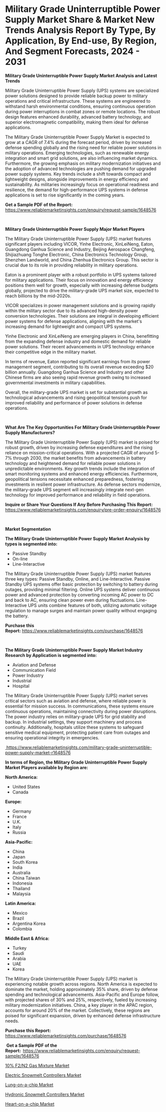 <p><h1>Military Grade Uninterruptible Power Supply Market Share & Market New Trends Analysis Report By Type, By Application, By End-use, By Region, And Segment Forecasts, 2024 - 2031</h1></p><p><strong>Military Grade Uninterruptible Power Supply Market Analysis and Latest Trends</strong></p>
<p><p>Military Grade Uninterruptible Power Supply (UPS) systems are specialized power solutions designed to provide reliable backup power to military operations and critical infrastructure. These systems are engineered to withstand harsh environmental conditions, ensuring continuous operation during power interruptions in combat zones or remote locations. The robust design features enhanced durability, advanced battery technology, and superior electromagnetic compatibility, making them ideal for defense applications.</p><p>The Military Grade Uninterruptible Power Supply Market is expected to grow at a CAGR of 7.4% during the forecast period, driven by increased defense spending globally and the rising need for reliable power solutions in military operations. Emerging technologies, such as renewable energy integration and smart grid solutions, are also influencing market dynamics. Furthermore, the growing emphasis on military modernization initiatives and the adoption of advanced technologies are pushing demand for upgraded power supply systems. Key trends include a shift towards compact and lightweight designs, alongside improvements in energy efficiency and sustainability. As militaries increasingly focus on operational readiness and resilience, the demand for high-performance UPS systems in defense applications is set to rise significantly in the coming years.</p></p>
<p><strong>Get a Sample PDF of the Report:&nbsp;</strong> <a href="https://www.reliablemarketinsights.com/enquiry/request-sample/1648576?utm_campaign=1355&utm_medium=2&utm_source=Github&utm_content=ia&utm_term=15102024&utm_id=military-grade-uninterruptible-power-supply">https://www.reliablemarketinsights.com/enquiry/request-sample/1648576</a></p>
<p>&nbsp;</p>
<p><strong>Military Grade Uninterruptible Power Supply Major Market Players</strong></p>
<p><p>The Military Grade Uninterruptible Power Supply (UPS) market features significant players including VICOR, Yinhe Electronic, XinLeiNeng, Eaton, Guangdong Ganhua Science and Industry, Beijing Aerospace Changfeng, Shijiazhuang Tonghe Electronic, China Electronics Technology Group, Shenzhen Landworld, and China Zhenhua Electronics Group. This sector is crucial due to its role in providing reliability in military operations.</p><p>Eaton is a prominent player with a robust portfolio in UPS systems tailored for military applications. Their focus on innovation and energy efficiency positions them well for growth, especially with increasing defense budgets globally, projected to drive the military-grade UPS market size, expected to reach billions by the mid-2020s.</p><p>VICOR specializes in power management solutions and is growing rapidly within the military sector due to its advanced high-density power conversion technologies. Their solutions are integral in developing efficient power systems for defense applications, aligning with the market's increasing demand for lightweight and compact UPS systems.</p><p>Yinhe Electronic and XinLeiNeng are emerging players in China, benefitting from the expanding defense industry and domestic demand for reliable power solutions. Their recent advancements in UPS technology enhance their competitive edge in the military market.</p><p>In terms of revenue, Eaton reported significant earnings from its power management segment, contributing to its overall revenue exceeding $20 billion annually. Guangdong Ganhua Science and Industry and other Chinese firms are also seeing rapid revenue growth owing to increased governmental investments in military capabilities.</p><p>Overall, the military-grade UPS market is set for substantial growth as technological advancements and rising geopolitical tensions push for improved reliability and performance of power solutions in defense operations.</p></p>
<p>&nbsp;</p>
<p><strong>What Are The Key Opportunities For Military Grade Uninterruptible Power Supply Manufacturers?</strong></p>
<p><p>The Military Grade Uninterruptible Power Supply (UPS) market is poised for robust growth, driven by increasing defense expenditures and the rising reliance on mission-critical operations. With a projected CAGR of around 5-7% through 2030, the market benefits from advancements in battery technology and heightened demand for reliable power solutions in unpredictable environments. Key growth trends include the integration of smart monitoring systems and enhanced energy efficiencies. Furthermore, geopolitical tensions necessitate enhanced preparedness, fostering investments in resilient power infrastructure. As defense sectors modernize, the military-grade UPS segment will increasingly integrate next-gen technology for improved performance and reliability in field operations.</p></p>
<p><strong>Inquire or Share Your Questions If Any Before Purchasing This Report:</strong> <a href="https://www.reliablemarketinsights.com/enquiry/pre-order-enquiry/1648576?utm_campaign=1355&utm_medium=2&utm_source=Github&utm_content=ia&utm_term=15102024&utm_id=military-grade-uninterruptible-power-supply">https://www.reliablemarketinsights.com/enquiry/pre-order-enquiry/1648576</a></p>
<p>&nbsp;</p>
<p><strong>Market Segmentation</strong></p>
<p><strong>The Military Grade Uninterruptible Power Supply Market Analysis by types is segmented into:</strong></p>
<p><ul><li>Passive Standby</li><li>On-line</li><li>Line-Interactive</li></ul></p>
<p><p>The Military Grade Uninterruptible Power Supply (UPS) market features three key types: Passive Standby, Online, and Line-Interactive. Passive Standby UPS systems offer basic protection by switching to battery during outages, providing minimal filtering. Online UPS systems deliver continuous power and advanced protection by converting incoming AC power to DC and back to AC, ensuring clean power even during fluctuations. Line-Interactive UPS units combine features of both, utilizing automatic voltage regulation to manage surges and maintain power quality without engaging the battery.</p></p>
<p><strong>Purchase this Report:&nbsp;</strong><a href="https://www.reliablemarketinsights.com/purchase/1648576?utm_campaign=1355&utm_medium=2&utm_source=Github&utm_content=ia&utm_term=15102024&utm_id=military-grade-uninterruptible-power-supply">https://www.reliablemarketinsights.com/purchase/1648576</a></p>
<p>&nbsp;</p>
<p><strong>The Military Grade Uninterruptible Power Supply Market Industry Research by Application is segmented into:</strong></p>
<p><ul><li>Aviation and Defense</li><li>Communication Field</li><li>Power Industry</li><li>Industrial</li><li>Hospital</li></ul></p>
<p><p>The Military Grade Uninterruptible Power Supply (UPS) market serves critical sectors such as aviation and defense, where reliable power is essential for mission success. In communications, these systems ensure continuous operations, maintaining connectivity during power disruptions. The power industry relies on military-grade UPS for grid stability and backup. In industrial settings, they support machinery and process continuity. Additionally, hospitals utilize these systems to safeguard sensitive medical equipment, protecting patient care from outages and ensuring operational integrity in emergencies.</p></p>
<p><a href="https://www.reliablemarketinsights.com/military-grade-uninterruptible-power-supply-market-r1648576?utm_campaign=1355&utm_medium=2&utm_source=Github&utm_content=ia&utm_term=15102024&utm_id=military-grade-uninterruptible-power-supply">&nbsp;https://www.reliablemarketinsights.com/military-grade-uninterruptible-power-supply-market-r1648576</a></p>
<p><strong>In terms of Region, the Military Grade Uninterruptible Power Supply Market Players available by Region are:</strong></p>
<p>
    <p> <strong> North America: </strong>
        <ul>
            <li>United States</li>
            <li>Canada</li>
        </ul>
        </p> 
    <p> <strong> Europe: </strong>
        <ul>
            <li>Germany</li>
            <li>France</li>
            <li>U.K.</li>
            <li>Italy</li>
            <li>Russia</li>
        </ul>
        </p> 
    <p> <strong> Asia-Pacific: </strong>
        <ul>
            <li>China</li>
            <li>Japan</li>
            <li>South Korea</li>
            <li>India</li>
            <li>Australia</li>
            <li>China Taiwan</li>
            <li>Indonesia</li>
            <li>Thailand</li>
            <li>Malaysia</li>
        </ul>
        </p> 
    <p> <strong> Latin America: </strong>
        <ul>
            <li>Mexico</li>
            <li>Brazil</li>
            <li>Argentina Korea</li>
            <li>Colombia</li>
        </ul>
        </p> 
    <p> <strong> Middle East & Africa: </strong>
        <ul>
            <li>Turkey</li>
            <li>Saudi</li>
            <li>Arabia</li>
            <li>UAE</li>
            <li>Korea</li>
        </ul>
    </p>
    </p>
<p><p>The Military Grade Uninterruptible Power Supply (UPS) market is experiencing notable growth across regions. North America is expected to dominate the market, holding approximately 35% share, driven by defense spending and technological advancements. Asia-Pacific and Europe follow, with projected shares of 30% and 25%, respectively, fueled by increasing military modernization initiatives. China, a key player in the APAC region, accounts for around 20% of the market. Collectively, these regions are poised for significant expansion, driven by enhanced defense infrastructure needs.</p></p>
<p><strong>Purchase this Report: </strong><a href="https://www.reliablemarketinsights.com/purchase/1648576?utm_campaign=1355&utm_medium=2&utm_source=Github&utm_content=ia&utm_term=15102024&utm_id=military-grade-uninterruptible-power-supply">https://www.reliablemarketinsights.com/purchase/1648576</a></p>
<p>&nbsp;<strong>Get a Sample PDF of the Report:&nbsp;&nbsp;</strong><a href="https://www.reliablemarketinsights.com/enquiry/request-sample/1648576?utm_campaign=1355&utm_medium=2&utm_source=Github&utm_content=ia&utm_term=15102024&utm_id=military-grade-uninterruptible-power-supply">https://www.reliablemarketinsights.com/enquiry/request-sample/1648576</a></p>
<p><strong></strong></p>
<p><p><a href="https://www.linkedin.com/pulse/10-f2n2-gas-mixture-market-shifts-strategic-analysis-2024-2031-dj2ue?trk=public_post_embed_feed-article-content&utm_campaign=1355&utm_medium=2&utm_source=Github&utm_content=ia&utm_term=15102024&utm_id=military-grade-uninterruptible-power-supply">10% F2/N2 Gas Mixture Market</a></p><p><a href="https://www.linkedin.com/pulse/electric-snowmelt-controllers-market-growth-outlook-from-lhq8e?trk=public_post_embed_feed-article-content&utm_campaign=1355&utm_medium=2&utm_source=Github&utm_content=ia&utm_term=15102024&utm_id=military-grade-uninterruptible-power-supply">Electric Snowmelt Controllers Market</a></p><p><a href="https://www.linkedin.com/pulse/global-lung-on-a-chip-market-trends-insights-growth-opportunities-cm3be?trk=public_post_embed_feed-article-content&utm_campaign=1355&utm_medium=2&utm_source=Github&utm_content=ia&utm_term=15102024&utm_id=military-grade-uninterruptible-power-supply">Lung-on-a-chip Market</a></p><p><a href="https://www.linkedin.com/pulse/strategic-roadmap-global-hydronic-snowmelt-controllers-lcr2e?trk=public_post_embed_feed-article-content&utm_campaign=1355&utm_medium=2&utm_source=Github&utm_content=ia&utm_term=15102024&utm_id=military-grade-uninterruptible-power-supply">Hydronic Snowmelt Controllers Market</a></p><p><a href="https://www.linkedin.com/pulse/heart-on-a-chip-market-refracting-trends-consumer-behaviors-9okie?trk=public_post_embed_feed-article-content&utm_campaign=1355&utm_medium=2&utm_source=Github&utm_content=ia&utm_term=15102024&utm_id=military-grade-uninterruptible-power-supply">Heart-on-a-chip Market</a></p></p>